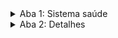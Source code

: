 <details>
<summary>Aba 1: Sistema saúde</summary>

Esta aba contém a introdução ao projeto.
</details>

<details>
<summary>Aba 2: Detalhes</summary>

Esta aba contém detalhes sobre o projeto.
</details>
